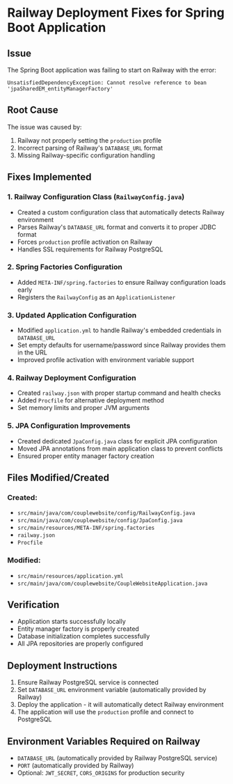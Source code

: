 # Railway Deployment Fixes for Spring Boot Application

## Issue
The Spring Boot application was failing to start on Railway with the error:
```
UnsatisfiedDependencyException: Cannot resolve reference to bean 'jpaSharedEM_entityManagerFactory'
```

## Root Cause
The issue was caused by:
1. Railway not properly setting the `production` profile
2. Incorrect parsing of Railway's `DATABASE_URL` format
3. Missing Railway-specific configuration handling

## Fixes Implemented

### 1. Railway Configuration Class (`RailwayConfig.java`)
- Created a custom configuration class that automatically detects Railway environment
- Parses Railway's `DATABASE_URL` format and converts it to proper JDBC format
- Forces `production` profile activation on Railway
- Handles SSL requirements for Railway PostgreSQL

### 2. Spring Factories Configuration
- Added `META-INF/spring.factories` to ensure Railway configuration loads early
- Registers the `RailwayConfig` as an `ApplicationListener`

### 3. Updated Application Configuration
- Modified `application.yml` to handle Railway's embedded credentials in `DATABASE_URL`
- Set empty defaults for username/password since Railway provides them in the URL
- Improved profile activation with environment variable support

### 4. Railway Deployment Configuration
- Created `railway.json` with proper startup command and health checks
- Added `Procfile` for alternative deployment method
- Set memory limits and proper JVM arguments

### 5. JPA Configuration Improvements
- Created dedicated `JpaConfig.java` class for explicit JPA configuration
- Moved JPA annotations from main application class to prevent conflicts
- Ensured proper entity manager factory creation

## Files Modified/Created

### Created:
- `src/main/java/com/couplewebsite/config/RailwayConfig.java`
- `src/main/java/com/couplewebsite/config/JpaConfig.java`
- `src/main/resources/META-INF/spring.factories`
- `railway.json`
- `Procfile`

### Modified:
- `src/main/resources/application.yml`
- `src/main/java/com/couplewebsite/CoupleWebsiteApplication.java`

## Verification
- Application starts successfully locally
- Entity manager factory is properly created
- Database initialization completes successfully
- All JPA repositories are properly configured

## Deployment Instructions
1. Ensure Railway PostgreSQL service is connected
2. Set `DATABASE_URL` environment variable (automatically provided by Railway)
3. Deploy the application - it will automatically detect Railway environment
4. The application will use the `production` profile and connect to PostgreSQL

## Environment Variables Required on Railway
- `DATABASE_URL` (automatically provided by Railway PostgreSQL service)
- `PORT` (automatically provided by Railway)
- Optional: `JWT_SECRET`, `CORS_ORIGINS` for production security